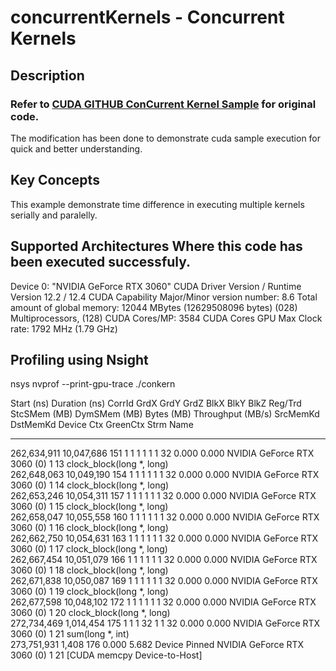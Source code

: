 # concurrentKernels - Concurrent Kernels

## Description
### Refer to [CUDA GITHUB ConCurrent Kernel Sample](https://github.com/NVIDIA/cuda-samples/tree/master/Samples/0_Introduction/concurrentKernels) for original code.

The modification has been done to demonstrate cuda sample execution for quick and better understanding.

## Key Concepts

This example demonstrate time difference in executing multiple kernels serially and paralelly.

## Supported  Architectures Where this code has been executed successfuly.
Device 0: "NVIDIA GeForce RTX 3060"
  CUDA Driver Version / Runtime Version          12.2 / 12.4
  CUDA Capability Major/Minor version number:    8.6
  Total amount of global memory:                 12044 MBytes (12629508096 bytes)
  (028) Multiprocessors, (128) CUDA Cores/MP:    3584 CUDA Cores
  GPU Max Clock rate:                            1792 MHz (1.79 GHz)

## Profiling using Nsight 
nsys nvprof --print-gpu-trace ./conkern

Start (ns)   Duration (ns)  CorrId  GrdX  GrdY  GrdZ  BlkX  BlkY  BlkZ  Reg/Trd  StcSMem (MB)  DymSMem (MB)  Bytes (MB)  Throughput (MB/s)  SrcMemKd  DstMemKd            Device             Ctx  GreenCtx  Strm              Name            
 -----------  -------------  ------  ----  ----  ----  ----  ----  ----  -------  ------------  ------------  ----------  -----------------  --------  --------  ---------------------------  ---  --------  ----  ----------------------------
 262,634,911     10,047,686     151     1     1     1     1     1     1       32         0.000         0.000                                                     NVIDIA GeForce RTX 3060 (0)    1              13  clock_block(long *, long)   
 262,648,063     10,049,190     154     1     1     1     1     1     1       32         0.000         0.000                                                     NVIDIA GeForce RTX 3060 (0)    1              14  clock_block(long *, long)   
 262,653,246     10,054,311     157     1     1     1     1     1     1       32         0.000         0.000                                                     NVIDIA GeForce RTX 3060 (0)    1              15  clock_block(long *, long)   
 262,658,047     10,055,558     160     1     1     1     1     1     1       32         0.000         0.000                                                     NVIDIA GeForce RTX 3060 (0)    1              16  clock_block(long *, long)   
 262,662,750     10,054,631     163     1     1     1     1     1     1       32         0.000         0.000                                                     NVIDIA GeForce RTX 3060 (0)    1              17  clock_block(long *, long)   
 262,667,454     10,051,079     166     1     1     1     1     1     1       32         0.000         0.000                                                     NVIDIA GeForce RTX 3060 (0)    1              18  clock_block(long *, long)   
 262,671,838     10,050,087     169     1     1     1     1     1     1       32         0.000         0.000                                                     NVIDIA GeForce RTX 3060 (0)    1              19  clock_block(long *, long)   
 262,677,598     10,048,102     172     1     1     1     1     1     1       32         0.000         0.000                                                     NVIDIA GeForce RTX 3060 (0)    1              20  clock_block(long *, long)   
 272,734,469      1,014,454     175     1     1     1    32     1     1       32         0.000         0.000                                                     NVIDIA GeForce RTX 3060 (0)    1              21  sum(long *, int)            
 273,751,931          1,408     176                                                                                0.000              5.682  Device    Pinned    NVIDIA GeForce RTX 3060 (0)    1              21  [CUDA memcpy Device-to-Host]
